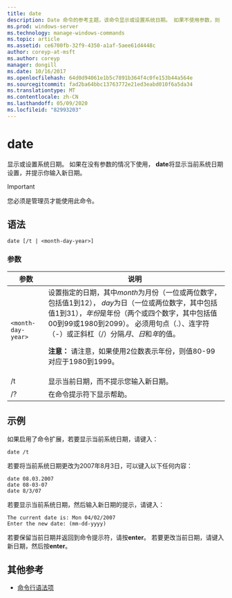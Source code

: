```yaml
---
title: date
description: Date 命令的参考主题，该命令显示或设置系统日期。 如果不使用参数，则
ms.prod: windows-server
ms.technology: manage-windows-commands
ms.topic: article
ms.assetid: ce6700fb-32f9-4350-a1af-5aee61d4448c
author: coreyp-at-msft
ms.author: coreyp
manager: dongill
ms.date: 10/16/2017
ms.openlocfilehash: 64d0d94061e1b5c7891b364f4c0fe153b44a564e
ms.sourcegitcommit: fad2ba64bbc13763772e21ed3eabd010f6a5da34
ms.translationtype: MT
ms.contentlocale: zh-CN
ms.lasthandoff: 05/09/2020
ms.locfileid: "82993203"
---
```

# <a name="date"></a>date

显示或设置系统日期。 如果在没有参数的情况下使用， **date**将显示当前系统日期设置，并提示你输入新日期。

>[!IMPORTANT]
> 您必须是管理员才能使用此命令。

## <a name="syntax"></a>语法

```
date [/t | <month-day-year>]
```

### <a name="parameters"></a>参数

| 参数 | 说明 |
| --------- | ----------- |
| `<month-day-year>` | 设置指定的日期，其中*month*为月份（一位或两位数字，包括值1到12）， *day*为日（一位或两位数字，其中包括值1到31），*年份*是年份（两个或四个数字，其中包括值00到99或1980到2099）。 必须用句点（.）、连字符（-）或正斜杠（/）分隔*月*、*日*和*年*的值。<p>**注意：** 请注意，如果使用2位数表示年份，则值80-99 对应于1980到1999。 |
| /t  | 显示当前日期，而不提示您输入新日期。 |
| /? | 在命令提示符下显示帮助。 |

## <a name="examples"></a>示例

如果启用了命令扩展，若要显示当前系统日期，请键入：

```
date /t
```

若要将当前系统日期更改为2007年8月3日，可以键入以下任何内容：

```
date 08.03.2007
date 08-03-07
date 8/3/07
```

若要显示当前系统日期，然后输入新日期的提示，请键入：

```
The current date is: Mon 04/02/2007
Enter the new date: (mm-dd-yyyy)
```

若要保留当前日期并返回到命令提示符，请按**enter**。 若要更改当前日期，请键入新日期，然后按**enter**。

## <a name="additional-references"></a>其他参考

- [命令行语法项](command-line-syntax-key.md)